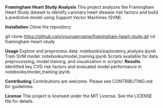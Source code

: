 **Framingham Heart Study Analysis**
This project analyzes the Framingham Heart Study dataset to identify caronary heart disease risk factors and build a predictive model using Support Vector Machines (SVM).

**Installation**
Clone the repository:

git clone https://github.com/yourusername/framingham-heart-study.git
cd framingham-heart-study

**Usage**
Explore and preprocess data: notebooks/exploratory_analysis.ipynb
Train SVM model: notebooks/model_training.ipynb
Scripts available for data preprocessing, model training, and visualization in scripts/.
**Results**
Identified key CVD risk factors and evaluated model performance in notebooks/model_training.ipynb.

**Contributing**
Contributions are welcome. Please see CONTRIBUTING.md for guidelines.

**License**
This project is licensed under the MIT License. See the LICENSE file for details.

